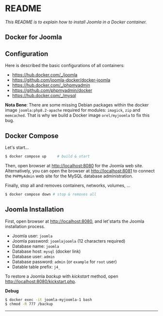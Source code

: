 # README

*This README is to explain how to install Joomla in a Docker container.*

## Docker for Joomla

## Configuration

Here is described the basic configurations of all containers:

* https://hub.docker.com/_/joomla
* https://github.com/joomla-docker/docker-joomla
* https://hub.docker.com/_/phpmyadmin
* https://github.com/phpmyadmin/docker
* https://hub.docker.com/_/mysql

**Nota Bene**: There are some missing Debian packages within the docker image
`joomla:php8.2-apache` required for modules: `imagick`, `zip` and `memcached`.
That is why we build a Docker image `orel/myjoomla` to fix this bug.

## Docker Compose

Let's start...

```bash
$ docker compose up     # build & start
```

Then, open browser at <http://localhost:8080> for the Joomla web site.
Alternatively, you can open the browser at <http://localhost:8081> to connect
the `PHPMyAdmin` web site for the MySQL database administration.

Finally, stop all and removes containers, networks, volumes, ...

```bash
$ docker compose down # stop & removes all
```

## Joomla Installation

First, open browser at <http://localhost:8080>, and let'starts the Joomla
installation process.

* Joomla user: `joomla`
* Joomla password: `joomlajoomla` (12 characters required)
* Database name: `joomla`
* Database host: `mysql` (docker link)
* Database user: `admin`
* Database password: `admin` (or `example` for `root` user)
* Datable table prefix: `j4_`

To restore a Joomla *backup* with *kickstart* method, open
<http://localhost:8080/kickstart.php>.

**Debug**

```bash
$ docker exec -it joomla-myjoomla-1 bash
$ chmod -R 777 /backup
```

---
